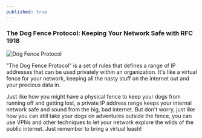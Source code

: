 ```yaml
---
published: true
---
```


### The Dog Fence Protocol: Keeping Your Network Safe with RFC 1918

![Dog Fence Protocol]({{site.baseurl}}/_posts/vcapp_The_Dog_Fence_Protocol.png)

"The Dog Fence Protocol" is a set of rules that defines a range of IP addresses that can be used privately within an organization. It's like a virtual fence for your network, keeping all the nasty stuff on the internet out and your precious data in.

Just like how you might have a physical fence to keep your dogs from running off and getting lost, a private IP address range keeps your internal network safe and sound from the big, bad internet. But don't worry, just like how you can still take your dogs on adventures outside the fence, you can use VPNs and other techniques to let your network explore the wilds of the public internet. Just remember to bring a virtual leash!
